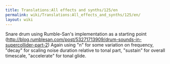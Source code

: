 ```yaml
---
title: Translations:All effects and synths/125/en
permalink: wiki/Translations:All_effects_and_synths/125/en/
layout: wiki
---
```


Snare drum using Rumble-San's implementation as a starting point
(http://blog.rumblesan.com/post/53271713909/drum-sounds-in-supercollider-part-2)
Again using "n" for some variation on frequency, "decay" for scaling
noise duration relative to tonal part, "sustain" for overall timescale,
"accelerate" for tonal glide.
